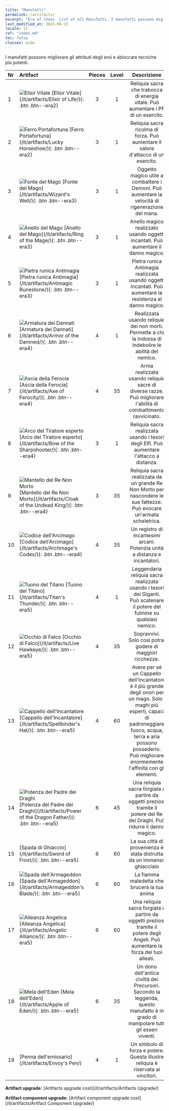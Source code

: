 ```yaml
---
title: "Manufatti"
permalink: /artifacts/
excerpt: "Era of Chaos  List of all Manufatti. I manufatti possono migliorare gli attributi degli eroi e sbloccare tecniche più potenti."
last_modified_at: 2021-06-15
locale: it
ref: "index.md"
toc: false
classes: wide
---
```


  I manufatti possono migliorare gli attributi degli eroi e sbloccare tecniche più potenti.

  |  Nr  |    Artifact    | Pieces |  Level | Descrizione   |
  |:-----|:---------------|:------:|:------:|:--------------:|
  | 1   | ![Elisir Vitale](/images/t/icon_artifact_11.png) [Elisir Vitale](/it/artifacts/Elixir of Life/){: .btn .btn--era2} | 3 | 1 | Reliquia sacra che trabocca di energia vitale. Può aumentare i PF di un esercito. |
  | 2   | ![Ferro Portafortuna](/images/t/icon_artifact_12.png) [Ferro Portafortuna](/it/artifacts/Lucky Horseshoe/){: .btn .btn--era2} | 3 | 1 | Reliquia sacra ricolma di forza. Può aumentare il valore d'attacco di un esercito. |
  | 3   | ![Fonte del Mago](/images/t/icon_artifact_21.png) [Fonte del Mago](/it/artifacts/Wizard's Well/){: .btn .btn--era3} | 3 | 1 | Oggetto magico utile a combattere i Demoni. Può aumentare la velocità di rigenerazione del mana. |
  | 4   | ![Anello del Mago](/images/t/icon_artifact_22.png) [Anello del Mago](/it/artifacts/Ring of the Mage/){: .btn .btn--era3} | 3 | 1 | Anello magico realizzato usando oggetti incantati. Può aumentare il danno magico. |
  | 5   | ![Pietra runica Antimagia](/images/t/icon_artifact_23.png) [Pietra runica Antimagia](/it/artifacts/Antimagic Runestone/){: .btn .btn--era3} | 3 | 1 | Pietra runica Antimagia realizzata usando oggetti incantati. Può aumentare la resistenza al danno magico. |
  | 6   | ![Armatura dei Dannati](/images/t/icon_artifact_30.png) [Armatura dei Dannati](/it/artifacts/Armor of the Damned/){: .btn .btn--era4} | 4 | 1 | Realizzata usando reliquie dei non morti. Permette a chi la indossa di indebolire le abilità del nemico. |
  | 7   | ![Ascia della Ferocia](/images/t/icon_artifact_31.png) [Ascia della Ferocia](/it/artifacts/Axe of Ferocity/){: .btn .btn--era4} | 4 | 35 | Arma realizzata usando reliquie sacre di diverse razze. Può migliorare l'abilità di combattimento ravvicinato. |
  | 8   | ![Arco del Tiratore esperto](/images/t/icon_artifact_10.png) [Arco del Tiratore esperto](/it/artifacts/Bow of the Sharpshooter/){: .btn .btn--era4} | 3 | 1 | Reliquia sacra realizzata usando i tesori degli Elfi. Può aumentare l'attacco a distanza. |
  | 9   | ![Mantello del Re Non Morto](/images/t/icon_artifact_32.png) [Mantello del Re Non Morto](/it/artifacts/Cloak of the Undead King/){: .btn .btn--era4} | 3 | 35 | Reliquia sacra realizzata da un grande Re Non Morto per nascondere le sue fattezze. Può evocare un'armata scheletrica. |
  | 10   | ![Codice dell'Arcimago](/images/t/icon_artifact_34.png) [Codice dell'Arcimago](/it/artifacts/Archmage's Codex/){: .btn .btn--era4} | 4 | 35 | Un registro di incantesimi arcani. Potenzia unità a distanza e incantatori. |
  | 11   | ![Tuono del Titano](/images/t/icon_artifact_42.png) [Tuono del Titano](/it/artifacts/Titan's Thunder/){: .btn .btn--era5} | 4 | 1 | Leggendaria reliquia sacra realizzata usando i tesori dei Giganti. Può scatenare il potere del fulmine su qualsiasi nemico. |
  | 12   | ![Occhio di Falco](/images/t/icon_artifact_33.png) [Occhio di Falco](/it/artifacts/Live Hawkeye/){: .btn .btn--era5} | 4 | 35 | Sopravvivi. Solo così potrai godere di maggiori ricchezze. |
  | 13   | ![Cappello dell'Incantatore](/images/t/icon_artifact_46.png) [Cappello dell'Incantatore](/it/artifacts/Spellbinder's Hat/){: .btn .btn--era5} | 4 | 60 | Avere per sé un Cappello dell'Incantatore è il più grande degli onori per un mago. Solo i maghi più esperti, capaci di padroneggiare fuoco, acqua, terra e aria possono possederlo. Può migliorare enormemente l'affinità con gli elementi. |
  | 14   | ![Potenza del Padre dei Draghi](/images/t/icon_artifact_40.png) [Potenza del Padre dei Draghi](/it/artifacts/Power of the Dragon Father/){: .btn .btn--era5} | 6 | 45 | Una reliquia sacra forgiata a partire da oggetti preziosi tramite il potere del Re dei Draghi. Può ridurre il danno magico. |
  | 15   | [Spada di Ghiaccio](/it/artifacts/Sword of Frost/){: .btn .btn--era5} | 6 | 60 | La sua città di provenienza è stata distrutta da un immenso ghiacciaio |
  | 16   | ![Spada dell'Armageddon](/images/t/icon_artifact_44.png) [Spada dell'Armageddon](/it/artifacts/Armageddon's Blade/){: .btn .btn--era5} | 6 | 60 | La fiamma maledetta che brucerà la tua anima |
  | 17   | ![Alleanza Angelica](/images/t/icon_artifact_41.png) [Alleanza Angelica](/it/artifacts/Angelic Alliance/){: .btn .btn--era5} | 6 | 60 | Una reliquia sacra forgiata a partire da oggetti preziosi tramite il potere degli Angeli. Può aumentare la forza dei tuoi alleati. |
  | 18   | ![Mela dell'Eden](/images/t/icon_artifact_49.png) [Mela dell'Eden](/it/artifacts/Apple of Eden/){: .btn .btn--era5} | 6 | 35 | Un dono dell'antica civiltà dei Precursori. Secondo la leggenda, questo manufatto è in grado di manipolare tutti gli esseri viventi. |
  | 19   | [Penna dell'emissario](/it/artifacts/Envoy's Pen/) | 4 | 1 | Un simbolo di forza e potere. Questa illustre reliquia è riservata ai vincitori. |


  **Artifact upgrade:** [Artifacts upgrade cost](/it/artifacts/Artifacts Upgrade/)

 **Artifact component upgrade:** [Artifact component upgrade cost](/it/artifacts/Artifact Component Upgrade/)

